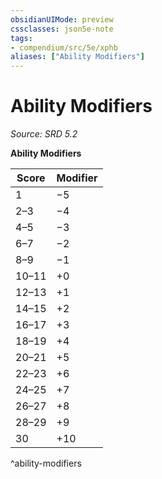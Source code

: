 ```yaml
---
obsidianUIMode: preview
cssclasses: json5e-note
tags:
- compendium/src/5e/xphb
aliases: ["Ability Modifiers"]
---
```

# Ability Modifiers
*Source: SRD 5.2* 

**Ability Modifiers**

| Score | Modifier |
|-------|----------|
| 1 | −5 |
| 2–3 | −4 |
| 4–5 | −3 |
| 6–7 | −2 |
| 8–9 | −1 |
| 10–11 | +0 |
| 12–13 | +1 |
| 14–15 | +2 |
| 16–17 | +3 |
| 18–19 | +4 |
| 20–21 | +5 |
| 22–23 | +6 |
| 24–25 | +7 |
| 26–27 | +8 |
| 28–29 | +9 |
| 30 | +10 |
^ability-modifiers